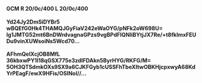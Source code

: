 #### GCM R 20/0c/400 L 20/0c/400
**Yd24Jy2DmSiDYBr5**<br/>**wBQEfG0Hk4THAMQJGyFiaV242eWaOYG/pNFk2oW698U=**<br/>**Ig1JMTG52mt6BnDWrdvagnaGPzs9vgBPdFIQNliBYtjJX7Re/+t8fklmxFEUDu9vinXUWsoiNs5Wcd70...**<br/><br/>
**AFhmQeIXcjOB8MfL**<br/>**36kbxwPY1l18qGSX775e3zdIFDAkn5ByrHYG/RKFG/M=**<br/>**5OH3QTSdmkOXs9SX9a6CJKFGyb1cUSSFhTbeXltwOBKHjcpxwyA68KdYrPEagF/ewX9HFis/OSINol//...**